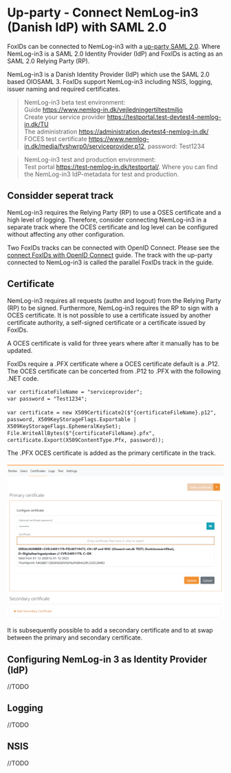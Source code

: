 # Up-party - Connect NemLog-in3 (Danish IdP) with SAML 2.0

FoxIDs can be connected to NemLog-in3 with a [up-party SAML 2.0](up-party-saml-2.0.md). Where NemLog-in3 is a SAML 2.0 Identity Provider (IdP) and FoxIDs is acting as an SAML 2.0 Relying Party (RP).

NemLog-in3 is a Danish Identity Provider (IdP) which use the SAML 2.0 based OIOSAML 3. FoxIDs support NemLog-in3 including NSIS, logging, issuer naming and required certificates.

> NemLog-in3 beta test environment:  
> Guide https://www.nemlog-in.dk/vejledningertiltestmiljo  
> Create your service provider https://testportal.test-devtest4-nemlog-in.dk/TU  
> The administration https://administration.devtest4-nemlog-in.dk/
> FOCES test certificate https://www.nemlog-in.dk/media/fvshwrp0/serviceprovider.p12, password: Test1234

> NemLog-in3 test and production environment:  
> Test portal https://test-nemlog-in.dk/testportal/. Where you can find the NemLog-in3 IdP-metadata for test and production.


## Considder seperat track

NemLog-in3 requires the Relying Party (RP) to use a OSES certificate and a high level of logging. Therefore, consider connecting NemLog-in3 in a separate track where the OCES certificate and log level can be configured without affecting any other configuration.

Two FoxIDs tracks can be connected with OpenID Connect. Please see the [connect FoxIDs with OpenID Connect](up-party-howto-oidc-foxids.md) guide. The track with the up-party connected to NemLog-in3 is called the parallel FoxIDs track in the guide.

## Certificate

NemLog-in3 requires all requests (authn and logout) from the Relying Party (RP) to be signed. Furthermore, NemLog-in3 requires the RP to sign with a OCES certificate. It is not possible to use a certificate issued by another certificate authority, a self-signed certificate or a certificate issued by FoxIDs.

A OCES certificate is valid for three years where after it manually has to be updated.

FoxIDs require a .PFX certificate where a OCES certificate default is a .P12. The OCES certificate can be concerted from .P12 to .PFX with the following .NET code.

    var certificateFileName = "serviceprovider";
    var password = "Test1234";

    var certificate = new X509Certificate2($"{certificateFileName}.p12", password, X509KeyStorageFlags.Exportable | X509KeyStorageFlags.EphemeralKeySet);
    File.WriteAllBytes($"{certificateFileName}.pfx", certificate.Export(X509ContentType.Pfx, password));

The .PFX OCES certificate is added as the primary certificate in the track.

![Add OCES certificate](images/howto-saml-nemlogin3-certificate.png)

It is subsequently possible to add a secondary certificate and to at swap between the primary and secondary certificate.

## Configuring NemLog-in 3 as Identity Provider (IdP)



//TODO

## Logging

//TODO

## NSIS

//TODO